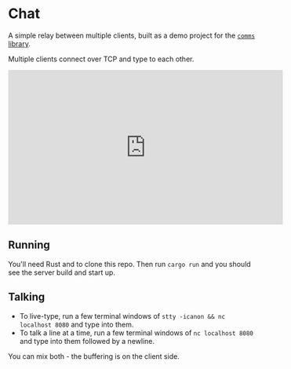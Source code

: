 # Chat

A simple relay between multiple clients, built as a demo project for the [`comms` library](https://github.com/46bit/comms).

Multiple clients connect over TCP and type to each other.

<iframe width="560" height="315" src="https://www.youtube.com/embed/I2j2aLBo2Es" frameborder="0" allowfullscreen></iframe>

## Running

You'll need Rust and to clone this repo. Then run `cargo run` and you should see the server build and start up.

## Talking

* To live-type, run a few terminal windows of `stty -icanon && nc localhost 8080` and type into them.
* To talk a line at a time, run a few terminal windows of `nc localhost 8080` and type into them followed by a newline.

You can mix both - the buffering is on the client side.
